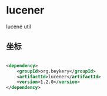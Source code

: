 # lucener

lucene util

## 坐标

```xml

<dependency>
    <groupId>org.beykery</groupId>
    <artifactId>lucener</artifactId>
    <version>1.2.0</version>
</dependency>
```
